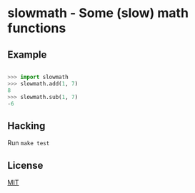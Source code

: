 # slowmath - Some (slow) math functions


## Example

```python

>>> import slowmath
>>> slowmath.add(1, 7)
8
>>> slowmath.sub(1, 7)
-6
```

## Hacking

Run `make test`


## License

[MIT](LICENSE.txt)
